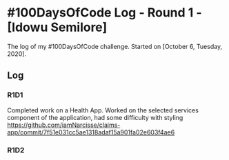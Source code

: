 # #100DaysOfCode Log - Round 1 - [Idowu Semilore]

The log of my #100DaysOfCode challenge. Started on [October 6, Tuesday, 2020].

## Log

### R1D1

Completed work on a Health App. Worked on the selected services component of the application, had some difficulty with styling https://github.com/iamNarcisse/claims-app/commit/7f51e031cc5ae1318adaf15a901fa02e603f4ae6

### R1D2
